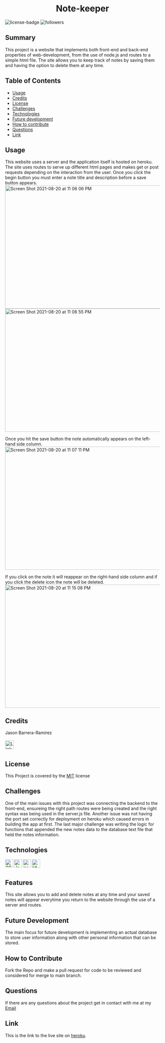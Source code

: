 <h1 align="center">Note-keeper</h1> 
  
[LinkedIn]: https://www.linkedin.com/in/jason-barrera-ramirez-b2a473204/
![license-badge](https://img.shields.io/badge/License-MIT-blueviolet)
![followers](https://img.shields.io/github/followers/jbramirez03?style=social)

[MIT]: https://choosealicense.com/licenses/mit/
## Summary
This project is a website that implements both front-end and back-end properties of web-development, from the use of node.js and routes to a simple html file. The site allows you to keep track of notes by saving them and having the option to delete them at any time.
## Table of Contents
- [Usage](#usage)
- [Credits](#credits)
- [License](#license)
- [Challenges](#challenges)
- [Technologies](#technologies)
- [Future development](#future-development)
- [How to contribute](#how-to-contribute)
- [Questions](#questions)
- [Link](#link)
## Usage
This website uses a server and the application itself is hosted on heroku. The site uses routes to serve up different html pages and makes get or post requests depending on the interaction from the user. Once you click the begin button you must enter a note title and description before a save button appears.<br>
<img width="600" height="400" alt="Screen Shot 2021-08-20 at 11 06 06 PM" src="https://user-images.githubusercontent.com/82244776/130308644-ee551a7e-d386-431b-90b9-333ac96b6807.png">
<img width="600" height="400" alt="Screen Shot 2021-08-20 at 11 06 55 PM" src="https://user-images.githubusercontent.com/82244776/130308700-ed47ce6f-80bd-44fd-9474-af236afed9f0.png">


Once you hit the save button the note automatically appears on the left-hand side column.
<img width="600" height="400" alt="Screen Shot 2021-08-20 at 11 07 11 PM" src="https://user-images.githubusercontent.com/82244776/130308723-8efeea23-9a3c-4675-96a0-8f7b58d6790f.png">

If you click on the note it will reappear on the right-hand side column and if you click the delete icon the note will be deleted.<br>
<img width="600" height="400" alt="Screen Shot 2021-08-20 at 11 15 08 PM" src="https://user-images.githubusercontent.com/82244776/130308758-4ddb4da5-b793-43e3-8333-1ebdd3bb200f.png">
## Credits
Jason Barrera-Ramirez<br><br>
[<img align="left" width="28px" alt="LinkedIn" src="https://user-images.githubusercontent.com/82244776/128110957-497edff3-59dc-41d6-89bc-be7570e441fe.png" />][LinkedIn]<br><br>
## License
This Project is covered by the [MIT] license
## Challenges
One of the main issues with this project was connecting the backend to the front-end, ensureing the right path routes were being created and the right syntax was being used in the server.js file. Another issue was not having the port set correctly for deployment on heroku which caused errors in building the app at first. The last major challenge was writing the logic for functions that appended the new notes data to the database text file that held the notes information.
## Technologies
<img align="left" width="26px" alt="CSS" src="https://user-images.githubusercontent.com/82244776/128645607-b787e5cb-6f1b-45ab-8c18-ff2e72e27095.png">
<img align="left" width="26px" alt="Javascript" src="https://user-images.githubusercontent.com/82244776/128645657-2dad4760-43e6-42a9-90a5-8f8b3f62b4a0.png">
<img align="left" width="26px" alt="nodejs" src="https://user-images.githubusercontent.com/82244776/130335886-48ac6f3f-2a3d-4767-9777-ebef18efdeec.png">
<img align="left" width="27px" alt="Html" src="https://user-images.githubusercontent.com/82244776/128645723-50b9f81f-429e-48ce-859c-ac23b766a1d6.png">
<br><br>

## Features
This site allows you to add and delete notes at any time and your saved notes will appear everytime you return to the website through the use of a server and routes.
## Future Development
The main focus for future development is implementing an actual database to store user information along with other personal information that can be stored.
## How to Contribute
Fork the Repo and make a pull request for code to be reviewed and considered for merge to main branch.
## Questions
If there are any questions about the project get in contact with me at my [Email](mailto:jason1287712@gmail.com)
## Link 
This is the link to the live site on [heroku](https://hidden-earth-67933.herokuapp.com/).

